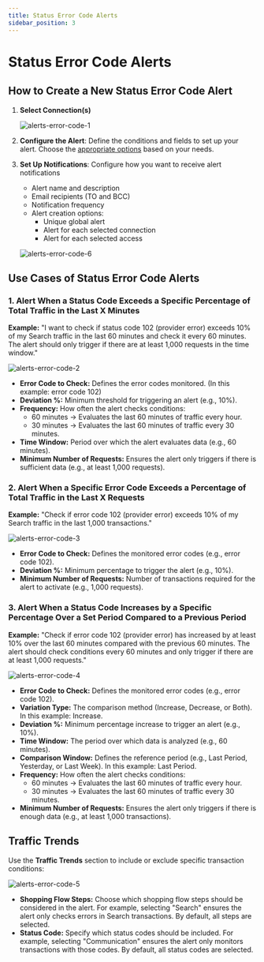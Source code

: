 ```yaml
---
title: Status Error Code Alerts
sidebar_position: 3
---
```


# Status Error Code Alerts

## How to Create a New Status Error Code Alert

1. **Select Connection(s)**  

   ![alerts-error-code-1](https://storage.travelgate.com/kbase/alerts-error-code-1.jpg)
2. **Configure the Alert**: Define the conditions and fields to set up your alert. Choose the [appropriate options](/kb/web-features/monitoring-tools/alerts/alerts-status-error#use-cases-of-status-error-code-alerts) based on your needs.
3. **Set Up Notifications**: Configure how you want to receive alert notifications
    - Alert name and description
    - Email recipients (TO and BCC)
    - Notification frequency
    - Alert creation options: 
        - Unique global alert
        - Alert for each selected connection
        - Alert for each selected access

    ![alerts-error-code-6](https://storage.travelgate.com/kbase/alerts-error-code-6.jpg)

## Use Cases of Status Error Code Alerts

### 1. Alert When a Status Code Exceeds a Specific Percentage of Total Traffic in the Last X Minutes

**Example:** "I want to check if status code 102 (provider error) exceeds 10% of my Search traffic in the last 60 minutes and check it every 60 minutes. The alert should only trigger if there are at least 1,000 requests in the time window."

![alerts-error-code-2](https://storage.travelgate.com/kbase/alerts-error-code-2.jpg)

- **Error Code to Check:** Defines the error codes monitored. (In this example: error code 102)
- **Deviation %:** Minimum threshold for triggering an alert (e.g., 10%).
- **Frequency:** How often the alert checks conditions:
  - 60 minutes → Evaluates the last 60 minutes of traffic every hour.
  - 30 minutes → Evaluates the last 60 minutes of traffic every 30 minutes.
- **Time Window:** Period over which the alert evaluates data (e.g., 60 minutes).
- **Minimum Number of Requests:** Ensures the alert only triggers if there is sufficient data (e.g., at least 1,000 requests).

### 2. Alert When a Specific Error Code Exceeds a Percentage of Total Traffic in the Last X Requests

**Example:** "Check if error code 102 (provider error) exceeds 10% of my Search traffic in the last 1,000 transactions."

![alerts-error-code-3](https://storage.travelgate.com/kbase/alerts-error-code-3.jpg)

- **Error Code to Check:** Defines the monitored error codes (e.g., error code 102).
- **Deviation %:** Minimum percentage to trigger the alert (e.g., 10%).
- **Minimum Number of Requests:** Number of transactions required for the alert to activate (e.g., 1,000 requests).

### 3. Alert When a Status Code Increases by a Specific Percentage Over a Set Period Compared to a Previous Period

**Example:** "Check if error code 102 (provider error) has increased by at least 10% over the last 60 minutes compared with the previous 60 minutes. The alert should check conditions every 60 minutes and only trigger if there are at least 1,000 requests."

![alerts-error-code-4](https://storage.travelgate.com/kbase/alerts-error-code-4.jpg)

- **Error Code to Check:** Defines the monitored error codes (e.g., error code 102).
- **Variation Type:** The comparison method (Increase, Decrease, or Both). In this example: Increase.
- **Deviation %:** Minimum percentage increase to trigger an alert (e.g., 10%).
- **Time Window:** The period over which data is analyzed (e.g., 60 minutes).
- **Comparison Window:** Defines the reference period (e.g., Last Period, Yesterday, or Last Week). In this example: Last Period.
- **Frequency:** How often the alert checks conditions:
  - 60 minutes → Evaluates the last 60 minutes of traffic every hour.
  - 30 minutes → Evaluates the last 60 minutes of traffic every 30 minutes.
- **Minimum Number of Requests:** Ensures the alert only triggers if there is enough data (e.g., at least 1,000 transactions).

## Traffic Trends

Use the **Traffic Trends** section to include or exclude specific transaction conditions:

![alerts-error-code-5](https://storage.travelgate.com/kbase/alerts-error-code-5.jpg)

- **Shopping Flow Steps:** Choose which shopping flow steps should be considered in the alert. For example, selecting "Search" ensures the alert only checks errors in Search transactions. By default, all steps are selected.
- **Status Code:** Specify which status codes should be included. For example, selecting "Communication" ensures the alert only monitors transactions with those codes. By default, all status codes are selected.